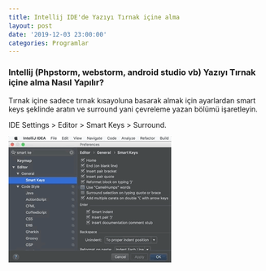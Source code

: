 ```yaml
---
title: Intellij IDE'de Yazıyı Tırnak içine alma
layout: post
date: '2019-12-03 23:00:00'
categories: Programlar
---
```


###  Intellij (Phpstorm, webstorm, android studio vb) Yazıyı Tırnak içine alma **Nasıl Yapılır?**
Tırnak içine sadece tırnak kısayoluna basarak almak için ayarlardan smart keys şeklinde aratın ve surround yani çevreleme yazan bölümü işaretleyin.

IDE Settings > Editor > Smart Keys > Surround.

![](/smartkey.gif)